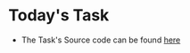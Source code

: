 # Today's Task
- The Task's Source code can be found [here](https://github.com/aslamcodes/Intern100/tree/main/10th-June-2024%20(Day%2042)/Task/caber-fronten://github.com/aslamcodes/Intern100/tree/main/10th-June-2024%20(Day%2042)/Task/caber-frontend)
